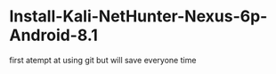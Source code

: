 # Install-Kali-NetHunter-Nexus-6p-Android-8.1
first atempt at using git but will save everyone time
